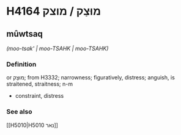 # H4164 מוּצַק / מוצק

## mûwtsaq

_(moo-tsak' | moo-TSAHK | moo-TSAHK)_

### Definition

or מוּצָק; from H3332; narrowness; figuratively, distress; anguish, is straitened, straitness; n-m

- constraint, distress

### See also

[[H5010|H5010 נאר]]
